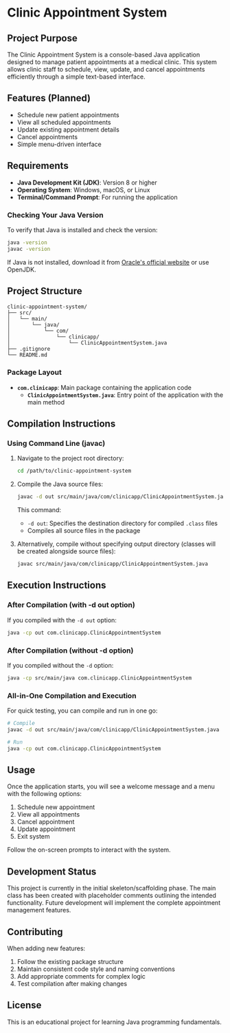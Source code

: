 # Clinic Appointment System

## Project Purpose

The Clinic Appointment System is a console-based Java application designed to manage patient appointments at a medical clinic. This system allows clinic staff to schedule, view, update, and cancel appointments efficiently through a simple text-based interface.

## Features (Planned)

- Schedule new patient appointments
- View all scheduled appointments
- Update existing appointment details
- Cancel appointments
- Simple menu-driven interface

## Requirements

- **Java Development Kit (JDK)**: Version 8 or higher
- **Operating System**: Windows, macOS, or Linux
- **Terminal/Command Prompt**: For running the application

### Checking Your Java Version

To verify that Java is installed and check the version:

```bash
java -version
javac -version
```

If Java is not installed, download it from [Oracle's official website](https://www.oracle.com/java/technologies/downloads/) or use OpenJDK.

## Project Structure

```
clinic-appointment-system/
├── src/
│   └── main/
│       └── java/
│           └── com/
│               └── clinicapp/
│                   └── ClinicAppointmentSystem.java
├── .gitignore
└── README.md
```

### Package Layout

- **`com.clinicapp`**: Main package containing the application code
  - **`ClinicAppointmentSystem.java`**: Entry point of the application with the main method

## Compilation Instructions

### Using Command Line (javac)

1. Navigate to the project root directory:
   ```bash
   cd /path/to/clinic-appointment-system
   ```

2. Compile the Java source files:
   ```bash
   javac -d out src/main/java/com/clinicapp/ClinicAppointmentSystem.java
   ```

   This command:
   - `-d out`: Specifies the destination directory for compiled `.class` files
   - Compiles all source files in the package

3. Alternatively, compile without specifying output directory (classes will be created alongside source files):
   ```bash
   javac src/main/java/com/clinicapp/ClinicAppointmentSystem.java
   ```

## Execution Instructions

### After Compilation (with -d out option)

If you compiled with the `-d out` option:

```bash
java -cp out com.clinicapp.ClinicAppointmentSystem
```

### After Compilation (without -d option)

If you compiled without the `-d` option:

```bash
java -cp src/main/java com.clinicapp.ClinicAppointmentSystem
```

### All-in-One Compilation and Execution

For quick testing, you can compile and run in one go:

```bash
# Compile
javac -d out src/main/java/com/clinicapp/ClinicAppointmentSystem.java

# Run
java -cp out com.clinicapp.ClinicAppointmentSystem
```

## Usage

Once the application starts, you will see a welcome message and a menu with the following options:

1. Schedule new appointment
2. View all appointments
3. Cancel appointment
4. Update appointment
5. Exit system

Follow the on-screen prompts to interact with the system.

## Development Status

This project is currently in the initial skeleton/scaffolding phase. The main class has been created with placeholder comments outlining the intended functionality. Future development will implement the complete appointment management features.

## Contributing

When adding new features:

1. Follow the existing package structure
2. Maintain consistent code style and naming conventions
3. Add appropriate comments for complex logic
4. Test compilation after making changes

## License

This is an educational project for learning Java programming fundamentals.
